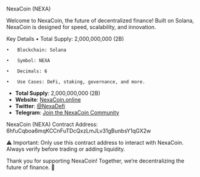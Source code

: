 NexaCoin (NEXA)

Welcome to NexaCoin, the future of decentralized finance!
Built on Solana, NexaCoin is designed for speed, scalability, and innovation.

Key Details
	•	Total Supply: 2,000,000,000 (2B)
 
	•	Blockchain: Solana
 
	•	Symbol: NEXA
 
	•	Decimals: 6
 
	•	Use Cases: DeFi, staking, governance, and more.

- **Total Supply**: 2,000,000,000 (2B)
- **Website**: [NexaCoin.online](https://nexacoin.online)
- **Twitter**: [@NexaDefi](https://twitter.com/NexaDefi)
- **Telegram**: [Join the NexaCoin Community](https://t.me/nexadefi)


NexaCoin (NEXA) Contract Address:
6hfuCqboa6mqKCCnFuTDcQxzLmJLv31gBunbsY1qGX2w

⚠️ Important: Only use this contract address to interact with NexaCoin. Always verify before trading or adding liquidity.

Thank you for supporting NexaCoin! Together, we’re decentralizing the future of finance. 🚀

